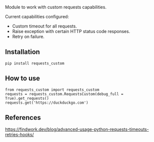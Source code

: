 Module to work with custom requests capabilities.

Current capabilities configured:

- Custom timeout for all requests.
- Raise exception with certain HTTP status code responses.
- Retry on failure.

## Installation

~~~
pip install requests_custom
~~~

## How to use

~~~
from requests_custom import requests_custom
requests = requests_custom.RequestsCustom(debug_full = True).get_requests()
requests.get('https://duckduckgo.com')
~~~

## References

https://findwork.dev/blog/advanced-usage-python-requests-timeouts-retries-hooks/

